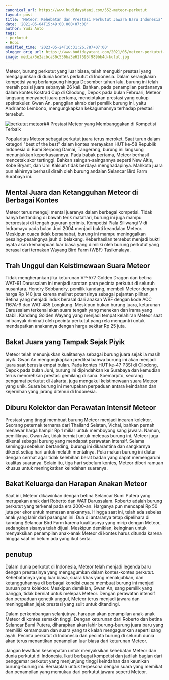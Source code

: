 ```yaml
---
canonical_url: https://www.budidayatani.com/552-meteor-perkutut
layout: post
title: 'Meteor: Kehebatan dan Prestasi Perkutut Jawara Baru Indonesia'
date: '2021-05-04T15:49:00.000+07:00'
author: Yudi Anto
tags:
- perkutut
- Hobi
modified_time: '2023-05-24T16:31:26.787+07:00'
blogger_orig_url: https://www.budidayatani.com/2021/05/meteor-perkutut-jawara-baru-indonesia.html
image: media/6e2acbca36c556ba3e61f595f989bb4d-kutut.jpg
---
```

Meteor, burung perkutut yang luar biasa, telah mengukir prestasi yang mengagumkan di dunia kontes perkutut di Indonesia. Dalam serangkaian kompetisi yang berlangsung hingga Desember tahun lalu, burung ini telah meraih posisi juara sebanyak 26 kali. Bahkan, pada penampilan perdananya dalam kontes Kostrad Cup di Cilodong, Depok pada bulan Februari, Meteor langsung menyabet juara pertama, menciptakan prestasi yang cukup spektakuler. Gwan An, panggilan akrab dari pemilik burung ini, yaitu Andrianto Lembono, mengungkapkan kekagumannya terhadap prestasi tersebut.

[![perkutut meteor](https://blogger.googleusercontent.com/img/b/R29vZ2xl/AVvXsEinXwZ3xZBvtO6Uk69P9NcJB5u4cq4XHuh9H1ppArfoMrW4CbxWayNIds2mSdqg2e1w-OcpCm0jkI_uMMOb_TJXfleky4re5dNdnFi813Yg41JWrwuqZA2rN_T4ht73JLL5AAeW-uxt2JsS7d03ySZIFCmiKrgLcgjVdsUEmdY2-f1rcYO8ooVEFlbVKQ/w640-h442/kutut.jpg)](https://blogger.googleusercontent.com/img/b/R29vZ2xl/AVvXsEinXwZ3xZBvtO6Uk69P9NcJB5u4cq4XHuh9H1ppArfoMrW4CbxWayNIds2mSdqg2e1w-OcpCm0jkI_uMMOb_TJXfleky4re5dNdnFi813Yg41JWrwuqZA2rN_T4ht73JLL5AAeW-uxt2JsS7d03ySZIFCmiKrgLcgjVdsUEmdY2-f1rcYO8ooVEFlbVKQ/s1740/kutut.jpg)## Prestasi Meteor yang Membanggakan di Kompetisi Terbaik

Popularitas Meteor sebagai perkutut juara terus meroket. Saat turun dalam kategori "best of the best" dalam kontes merayakan HUT ke-58 Republik Indonesia di Bumi Serpong Damai, Tangerang, burung ini langsung menunjukkan keperkasaannya. Pada babak pertama, Meteor berhasil mencetak skor tertinggi. Bahkan saingan-saingannya seperti New Altis, Kobe Bryant, dan Umi Kalsum tidak berdaya menghadapinya. Mahkota juara pun akhirnya berhasil diraih oleh burung andalan Selancar Bird Farm Surabaya ini.

## Mental Juara dan Ketangguhan Meteor di Berbagai Kontes

Meteor terus menguji mental juaranya dalam berbagai kompetisi. Tidak hanya bertanding di bawah terik matahari, burung ini juga mampu berprestasi di tengah guyuran gerimis. Kompetisi Piala Siliwangi V di Indramayu pada bulan Juni 2004 menjadi bukti keandalan Meteor. Meskipun cuaca tidak bersahabat, burung ini mampu meninggalkan pesaing-pesaingnya jauh di belakang. Keberhasilan tersebut menjadi bukti nyata akan kemampuan luar biasa yang dimiliki oleh burung perkutut yang berasal dari ternakan Wayang Bird Farm (WBF) Tasikmalaya.

## Trah Unggul dan Keistimewaan Suara Meteor

Tidak mengherankan jika keturunan VP-577 Golden Dragon dan betina WAT-91 Darussalam ini menjadi sorotan para pecinta perkutut di seluruh nusantara. Hendry Sobbandry, pemilik kandang, membeli Meteor dengan harga Rp 140 juta karena melihat potensinya sebagai pejantan pilihan. Betina yang menjadi induk berasal dari anakan WBF dengan kode ACC 1167A-9 dan WAT 485 Longkung. Meskipun bukan burung juara, keturunan Darussalam terkenal akan suara tengah yang menekan dan irama yang stabil. Kandang Golden Wayang yang menjadi tempat kelahiran Meteor saat ini banyak diminati oleh pecinta perkutut yang rela mengantri untuk mendapatkan anakannya dengan harga sekitar Rp 25 juta.

## Bakat Juara yang Tampak Sejak Piyik

Meteor telah menunjukkan kualitasnya sebagai burung juara sejak ia masih piyik. Gwan An mengungkapkan prediksi bahwa burung ini akan menjadi juara saat berusia empat bulan. Pada kontes HUT ke-47 P3SI di Cilodong, Depok pada bulan Juni, burung ini dipindahkan ke Surabaya dan kemudian terus menorehkan prestasi gemilang di sana. Soemarjoto, seorang pengamat perkutut di Jakarta, juga mengakui keistimewaan suara Meteor yang unik. Suara burung ini merupakan perpaduan antara keindahan dan kejernihan yang jarang ditemui di Indonesia.

## Diburu Kolektor dan Perawatan Intensif Meteor

Prestasi yang tinggi membuat burung Meteor menjadi incaran kolektor. Seorang peternak ternama dari Thailand Selatan, Vichai, bahkan pernah menawar harga hampir Rp 1 miliar untuk memboyong sang jawara. Namun, pemiliknya, Gwan An, tidak berniat untuk melepas burung ini. Meteor juga dikenal sebagai burung yang mendapat perawatan intensif. Selama seminggu sebelum bertanding, burung ini dikarantina dan sangkarnya dikeret setiap hari untuk melatih mentalnya. Pola makan burung ini diatur dengan cermat agar tidak kelebihan berat badan yang dapat memengaruhi kualitas suaranya. Selain itu, tiga hari sebelum kontes, Meteor diberi ramuan khusus untuk meningkatkan keindahan suaranya.

## Bakat Keluarga dan Harapan Anakan Meteor

Saat ini, Meteor dikawinkan dengan betina Selancar Bumi Putera yang merupakan anak dari Roberto dan WAT Darussalam. Roberto adalah burung perkutut yang terkenal pada era 2000-an. Harganya pun mencapai Rp 50 juta per ekor untuk memesan anakannya. Hingga saat ini, telah ada sebelas anak yang lahir dari pasangan ini. Dua di antaranya tetap dipelihara di kandang Selancar Bird Farm karena kualitasnya yang mirip dengan Meteor, sedangkan sisanya telah dijual. Meskipun demikian, keinginan untuk menyaksikan penampilan anak-anak Meteor di kontes harus ditunda karena hingga saat ini belum ada yang ikut serta.

## penutup

Dalam dunia perkutut di Indonesia, Meteor telah menjadi legenda baru dengan prestasinya yang mengagumkan dalam kontes-kontes perkutut. Kehebatannya yang luar biasa, suara khas yang menakjubkan, dan ketangguhannya di berbagai kondisi cuaca membuat burung ini menjadi buruan para kolektor. Meskipun demikian, Gwan An, sang pemilik yang bangga, tidak berniat untuk melepas Meteor. Dengan perawatan intensif dan perpaduan genetik unggul, Meteor terus menjadi jawara dan meninggalkan jejak prestasi yang sulit untuk ditandingi.

Dalam perkembangan selanjutnya, harapan akan penampilan anak-anak Meteor di kontes semakin tinggi. Dengan keturunan dari Roberto dan betina Selancar Bumi Putera, diharapkan akan lahir burung-burung juara baru yang memiliki kemampuan dan suara yang tak kalah mengagumkan seperti sang ayah. Pecinta perkutut di Indonesia dan pecinta burung di seluruh dunia akan terus menantikan penampilan luar biasa dari keturunan Meteor.

Jangan lewatkan kesempatan untuk menyaksikan kehebatan Meteor dan dunia perkutut di Indonesia. Ikuti berbagai kompetisi dan jadilah bagian dari penggemar perkutut yang menjunjung tinggi keindahan dan keunikan burung-burung ini. Bersiaplah untuk terpesona dengan suara yang memikat dan penampilan yang memukau dari perkutut jawara seperti Meteor.

